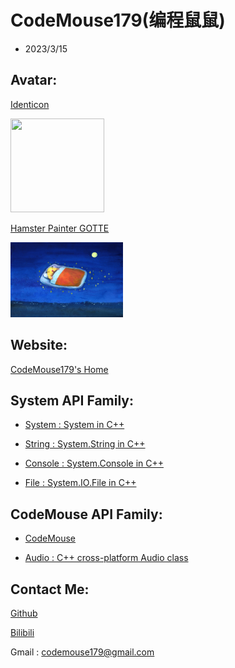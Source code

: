 # CodeMouse179(编程鼠鼠)

- 2023/3/15

## Avatar:

[Identicon](http://identicon.net/)

<img src="https://github.com/identicons/CodeMouse179.png" width="150" height="150"/>

[Hamster Painter GOTTE](https://www.hamgotte.com/)

<img src="https://github.com/CodeMouse179/CodeMouse179/blob/main/img/sleeping%20mouse.png" width="180" height="120">

## Website:

[CodeMouse179's Home](https://codemouse179.github.io)

## System API Family:

* [System : System in C++](https://github.com/CodeMouse179/System)

* [String : System.String in C++](https://github.com/CodeMouse179/String)

* [Console : System.Console in C++](https://github.com/CodeMouse179/Console)

* [File : System.IO.File in C++](https://github.com/CodeMouse179/File)

## CodeMouse API Family:

* [CodeMouse](https://github.com/CodeMouse179/CodeMouse)

* [Audio : C++ cross-platform Audio class](https://github.com/CodeMouse179/Audio)

## Contact Me:

[Github](https://github.com/CodeMouse179)

[Bilibili](https://space.bilibili.com/3461577785215838)

Gmail : codemouse179@gmail.com